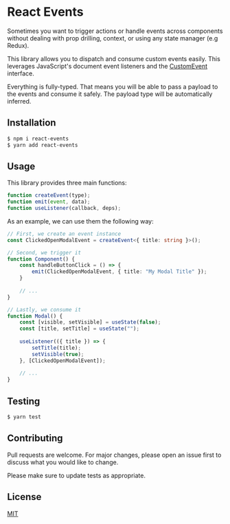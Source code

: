 # React Events

Sometimes you want to trigger actions or handle events across components
without dealing with prop drilling, context, or using any state manager (e.g Redux).

This library allows you to dispatch and consume custom events easily. 
This leverages JavaScript's document event listeners and the [CustomEvent](https://developer.mozilla.org/en-US/docs/Web/API/CustomEvent) interface.

Everything is fully-typed. That means you will be able to pass a payload to the 
events and consume it safely. The payload type will be automatically inferred.

## Installation

```bash
$ npm i react-events
$ yarn add react-events
```

## Usage

This library provides three main functions:

```js
function createEvent(type);
function emit(event, data);
function useListener(callback, deps);
```

As an example, we can use them the following way:

```ts
// First, we create an event instance
const ClickedOpenModalEvent = createEvent<{ title: string }>();

// Second, we trigger it
function Component() {
    const handleButtonClick = () => {
        emit(ClickedOpenModalEvent, { title: "My Modal Title" });
    }
    
    // ...
}

// Lastly, we consume it
function Modal() {
    const [visible, setVisible] = useState(false);
    const [title, setTitle] = useState("");
    
    useListener(({ title }) => {
        setTitle(title);
        setVisible(true);
    }, [ClickedOpenModalEvent]);
    
    // ...
}
```

## Testing

```bash
$ yarn test
```

## Contributing
Pull requests are welcome. For major changes, please open an issue first to discuss what you would like to change.

Please make sure to update tests as appropriate.

## License

[MIT](https://choosealicense.com/licenses/mit/)
